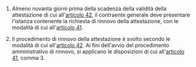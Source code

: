 1. Almeno novanta giorni prima della scadenza della validità della attestazione di cui all'[articolo 42](/index.html?article=allegato-2.12-articolo-42&version=1), il contraente generale deve presentare l'istanza contenente la richiesta di rinnovo della attestazione, con le modalità di cui all'[articolo 41](/index.html?article=allegato-2.12-articolo-41&version=1).

2. Il procedimento di rinnovo della attestazione è svolto secondo le modalità di cui all'[articolo 42](/index.html?article=allegato-2.12-articolo-42&version=1). Ai fini dell'avvio del procedimento amministrativo di rinnovo, si applicano le disposizioni di cui all'[articolo 41](/index.html?article=allegato-2.12-articolo-41&version=1), comma 3.